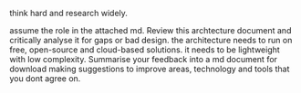 think hard and research widely.

assume the role in the attached md. Review this archtecture document and critically analyse it for gaps or bad design. the architecture needs to run on free, open-source and cloud-based solutions. it needs to be lightweight with low complexity. Summarise your feedback into a md document for download making suggestions to improve areas, technology and tools that you dont agree on.